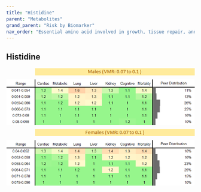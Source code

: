 ```yaml
---
title: "Histidine"
parent: "Metabolites"
grand_parent: "Risk by Biomarker"
nav_order: "Essential amino acid involved in growth, tissue repair, and production of histamine, an immune mediator."
---
```



## Histidine




<div style="display: flex; flex-direction: column; gap: 10px;">

  <img src="/assets/images/vmrbiomarker_histidine__male.png" alt="Histidine VMR Male" style="margin-left: 15%">
  <img src="/assets/images/rr_histidine__male.png" alt="Histidine RR Male">

  <img src="/assets/images/vmrbiomarker_histidine__female.png" alt="Histidine VMR Female" style="margin-left: 15%; ">
  <img src="/assets/images/rr_histidine__female.png" alt="Histidine RR Female">

</div>



